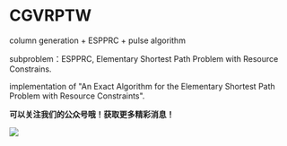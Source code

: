 # CGVRPTW
column generation + ESPPRC + pulse algorithm

subproblem：ESPPRC, Elementary Shortest Path Problem with Resource Constrains.

implementation of "An Exact Algorithm for the Elementary Shortest Path Problem with Resource Constraints".

**可以关注我们的公众号哦！获取更多精彩消息！**

![](http://upload-images.jianshu.io/upload_images/10386940-ba0c519723650398.jpg?imageMogr2/auto-orient/strip%7CimageView2/2/w/1240)





